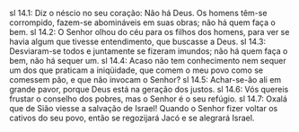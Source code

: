 sl 14.1: Diz o néscio no seu coração: Não há Deus. Os homens têm-se corrompido, fazem-se abomináveis em suas obras; não há quem faça o bem.
sl 14.2: O Senhor olhou do céu para os filhos dos homens, para ver se havia algum que tivesse entendimento, que buscasse a Deus.
sl 14.3: Desviaram-se todos e juntamente se fizeram imundos; não há quem faça o bem, não há sequer um.
sl 14.4: Acaso não tem conhecimento nem sequer um dos que praticam a iniqüidade, que comem o meu povo como se comessem pão, e que não invocam o Senhor?
sl 14.5: Achar-se-ão ali em grande pavor, porque Deus está na geração dos justos.
sl 14.6: Vós quereis frustar o conselho dos pobres, mas o Senhor é o seu refúgio.
sl 14.7: Oxalá que de Sião viesse a salvação de Israel! Quando o Senhor fizer voltar os cativos do seu povo, então se regozijará Jacó e se alegrará Israel.

